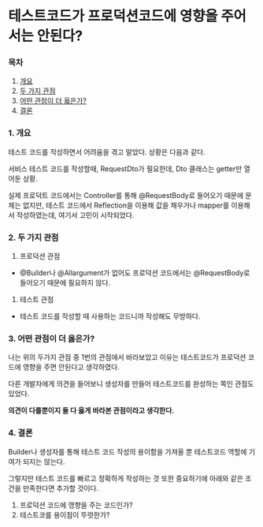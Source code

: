 # 테스트코드가 프로덕션코드에 영향을 주어서는 안된다?

### 목차

1. [개요](#1-개요)
2. [두 가지 관점](#2-두-가지-관점)
3. [어떤 관점이 더 옳은가?](#3-어떤-관점이-더-옳은가)
4. [결론](#4-결론)

### 1. 개요

테스트 코드를 작성하면서 어려움을 겪고 말았다. 상황은 다음과 같다.

서비스 테스트 코드를 작성할때, RequestDto가 필요한데, Dto 클래스는 getter만 열어둔 상황.

실제 프로덕트 코드에서는 Controller를 통해 @RequestBody로 들어오기 때문에 문제는 없지만,
테스트 코드에서 Reflection을 이용해 값을 채우거나 mapper를 이용해서 작성하였는데, 여기서 고민이 시작되었다.

### 2. 두 가지 관점

1. 프로덕션 관점
- @Builder나 @Allargument가 없어도 프로덕션 코드에서는 @RequestBody로 들어오기 때문에 필요하지 않다.
1. 테스트 관점
- 테스트 코드를 작성할 때 사용하는 코드니까 작성해도 무방하다.

### 3. 어떤 관점이 더 옳은가?

나는 위의 두가지 관점 중 1번의 관점에서 바라보았고 이유는 테스트코드가 프로덕션 코드에 영향을 주면 안된다고 생각하였다.

다른 개발자에게 의견을 들어보니 생성자를 만들어 테스트코드를 완성하는 쪽인 관점도 있었다.

**의견이 다를뿐이지 둘 다 옳게 바라본 관점이라고 생각한다.**

### 4. 결론

Builder나 생성자를 통해 테스트 코드 작성의 용이함을 가져올 뿐 테스트코드 역할에 기여가 되지는 않는다.

그렇지만 테스트 코드를 빠르고 정확하게 작성하는 것 또한 중요하기에 아래와 같은 조건을 만족한다면 추가할 것이다.

1. 프로덕션 코드에 영향을 주는 코드인가?
2. 테스트코를 용이점이 뚜렷한가?